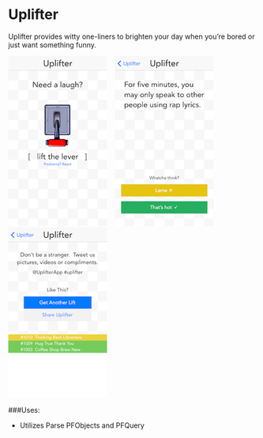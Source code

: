 Uplifter
==========

Uplifter provides witty one-liners to brighten your day when you’re bored or just want something funny.

![Uplifter Home Image](Screenshots/UplifterHome.png)
&nbsp;&nbsp; 
![Uplifter Tip Image](Screenshots/UplifterTip.png)
&nbsp;&nbsp; 
![Uplifter Next Image](Screenshots/UplifterList.png)

###Uses:
- Utilizes Parse PFObjects and PFQuery
